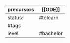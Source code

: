 | precursors | [[ODE]]   |
| ---------- | --------- |
| status:    | #tolearn  |
| #tags      |           |
| level      | #bachelor |
